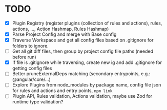 # TODO

- [x] Plugin Registry (register plugins (collection of rules and actions), rules, actions, ..., Action Hashmap, Rules Hashmap)
- [x] Parse Project Config and merge with Base config
- [x] Traverse Workspace and get all config files based on .gitignore for folders to ignore.
- [ ] Get all git diff files, then group by project config file paths (needed before run)
- [x] If file is .gitignore while traversing, create new ig and add .gitignore for getting config files
- [ ] Better pruneExternalDeps matching (secondary entrypoints, e.g.: @angular/core/...)
- [ ] Explore Plugins from node_modules by package name, config file json for rules and actions and entry points, `npm link`
- [ ] Plugin API, Rules validation, Actions validation, maybe use Zod for runtime type validation?